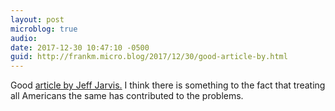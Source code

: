 ```yaml
---
layout: post
microblog: true
audio: 
date: 2017-12-30 10:47:10 -0500
guid: http://frankm.micro.blog/2017/12/30/good-article-by.html
---
```

Good  [article by Jeff Jarvis.](https://medium.com/whither-news/death-to-the-mass-es-d78e6fd23ee0?source=userActivityShare-98c3dd18be2-1514648750) I think there is something to the fact that treating all Americans the same has contributed to the problems. 
